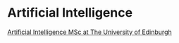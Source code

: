 # Artificial Intelligence

[Artificial Intelligence MSc at The University of Edinburgh](https://www.ed.ac.uk/studying/postgraduate/degrees/index.php?r=site%2Fview&id=107)
